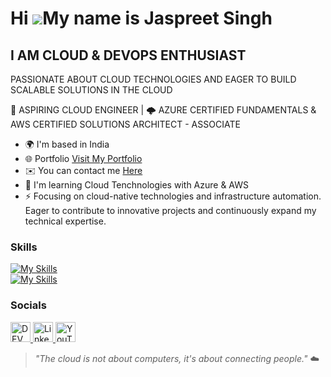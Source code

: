 Hi ![](https://user-images.githubusercontent.com/18350557/176309783-0785949b-9127-417c-8b55-ab5a4333674e.gif)My name is Jaspreet Singh
======================================================================================================================================


I AM CLOUD & DEVOPS ENTHUSIAST
----------------

PASSIONATE ABOUT CLOUD TECHNOLOGIES AND EAGER TO BUILD SCALABLE SOLUTIONS IN THE CLOUD

🚀 ASPIRING CLOUD ENGINEER | 🌩️ AZURE CERTIFIED FUNDAMENTALS & AWS CERTIFIED SOLUTIONS ARCHITECT - ASSOCIATE

* 🌍  I'm based in India
* 🌐  Portfolio [Visit My Portfolio](https://jasg.netlify.app/)
* ✉️  You can contact me [Here](mailto:jsjaspreet26@gmail.com)
* 🧠  I'm learning Cloud Tenchnologies with Azure & AWS
* ⚡  Focusing on cloud-native technologies and infrastructure automation. Eager to contribute to innovative projects and continuously expand my technical expertise.

### Skills

[![My Skills](https://skillicons.dev/icons?i=aws,azure,git,python,linux&theme=dark&perline=15)](https://skillicons.dev) <br/>
[![My Skills](https://skillicons.dev/icons?i=bash,mysql,docker,kubernetes,jenkins&theme=dark&perline=15)](https://skillicons.dev)

### Socials

<p align="left"> <a href="https://www.dev.to/jaspreetsingh" target="_blank" rel="noreferrer"> <picture> <source media="(prefers-color-scheme: dark)" srcset="https://raw.githubusercontent.com/danielcranney/readme-generator/main/public/icons/socials/devdotto-dark.svg" /> <source media="(prefers-color-scheme: light)" srcset="https://raw.githubusercontent.com/danielcranney/readme-generator/main/public/icons/socials/devdotto.svg" /> <img src="https://raw.githubusercontent.com/danielcranney/readme-generator/main/public/icons/socials/devdotto.svg" width="32" height="32" alt="DEV" title="DEV" /> </picture> </a> <a href="https://www.linkedin.com/in/ijaspreetsingh" target="_blank" rel="noreferrer"> <picture> <source media="(prefers-color-scheme: dark)" srcset="https://raw.githubusercontent.com/danielcranney/readme-generator/main/public/icons/socials/linkedin-dark.svg" /> <source media="(prefers-color-scheme: light)" srcset="https://raw.githubusercontent.com/danielcranney/readme-generator/main/public/icons/socials/linkedin.svg" /> <img src="https://raw.githubusercontent.com/danielcranney/readme-generator/main/public/icons/socials/linkedin.svg" width="32" height="32" alt="LinkedIn" title="LinkedIn" /> </picture> </a> <a href="https://www.youtube.com/@jaspreetsingh-17s9" target="_blank" rel="noreferrer"> <picture> <source media="(prefers-color-scheme: dark)" srcset="https://raw.githubusercontent.com/danielcranney/readme-generator/main/public/icons/socials/youtube-dark.svg" /> <source media="(prefers-color-scheme: light)" srcset="https://raw.githubusercontent.com/danielcranney/readme-generator/main/public/icons/socials/youtube.svg" /> <img src="https://raw.githubusercontent.com/danielcranney/readme-generator/main/public/icons/socials/youtube.svg" width="32" height="32" alt="YouTube" title="YouTube" /> </picture> </a></p>


> _"The cloud is not about computers, it's about connecting people."_ ☁️
